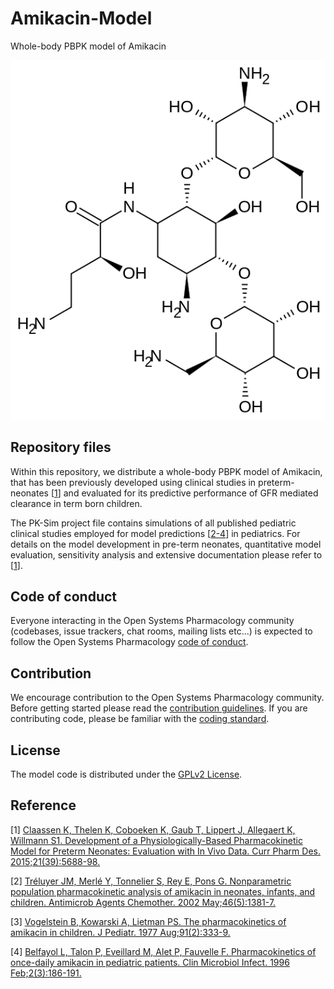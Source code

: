# Amikacin-Model
Whole-body PBPK model of Amikacin

<p align="center">
  <img src="Amikacin.png">
</p>

## Repository files

Within this repository, we distribute a whole-body PBPK model of  Amikacin, that has been previously developed using clinical studies in preterm-neonates [[1](#reference)] and evaluated for its predictive performance of GFR mediated clearance in term born children. 

The PK-Sim project file contains simulations of all published pediatric clinical studies employed for model predictions [[2-4](#reference)] in pediatrics. For details on the model development in pre-term neonates, quantitative model evaluation, sensitivity analysis and extensive documentation please refer to [[1](#reference)].

## Code of conduct

Everyone interacting in the Open Systems Pharmacology community  (codebases, issue trackers, chat rooms, mailing lists etc...) is  expected to follow the Open Systems Pharmacology [code of conduct](https://github.com/Open-Systems-Pharmacology/Suite/blob/master/CODE_OF_CONDUCT.md#contributor-covenant-code-of-conduct).

## Contribution

We encourage contribution to the Open Systems Pharmacology community. Before getting started please read the [contribution guidelines](https://github.com/Open-Systems-Pharmacology/Suite/blob/master/CONTRIBUTING.md#ways-to-contribute). If you are contributing code, please be familiar with the [coding standard](https://github.com/Open-Systems-Pharmacology/Suite/blob/master/CODING_STANDARDS.md#visual-studio-settings).

## License

The model code is distributed under the [GPLv2 License](https://github.com/Open-Systems-Pharmacology/Suite/blob/develop/LICENSE).

## Reference
[1] [Claassen K, Thelen K, Coboeken K, Gaub T, Lippert J, Allegaert K, Willmann S1. Development of a Physiologically-Based Pharmacokinetic Model for Preterm Neonates: Evaluation with In Vivo Data. Curr Pharm Des. 2015;21(39):5688-98.](http://www.eurekaselect.com/134577/article)

[2] [Tréluyer JM, Merlé Y, Tonnelier S, Rey E, Pons G. Nonparametric population pharmacokinetic analysis of amikacin in neonates, infants, and children. Antimicrob Agents Chemother. 2002 May;46(5):1381-7.](https://aac.asm.org/content/46/5/1381.long)

[3] [Vogelstein B, Kowarski A, Lietman PS. The pharmacokinetics of amikacin in children. J Pediatr. 1977 Aug;91(2):333-9.](https://www.sciencedirect.com/science/article/pii/S0022347677808470?via%3Dihub)

[4] [Belfayol L, Talon P, Eveillard M, Alet P, Fauvelle F. Pharmacokinetics of once-daily amikacin in pediatric patients. Clin Microbiol Infect. 1996 Feb;2(3):186-191.](https://www.sciencedirect.com/science/article/pii/S1198743X14651417?via%3Dihub)

